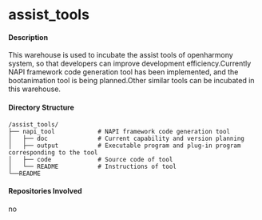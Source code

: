 # assist_tools

#### Description
This warehouse is used to incubate the assist tools of openharmony system, so that developers can improve development efficiency.Currently NAPI framework code generation tool has been implemented, and the bootanimation tool is being planned.Other similar tools can be incubated in this warehouse.

#### Directory Structure
```
/assist_tools/
├── napi_tool            # NAPI framework code generation tool
│   ├── doc              # Current capability and version planning
│   ├── output           # Executable program and plug-in program corresponding to the tool
│   ├── code             # Source code of tool
│   └── README           # Instructions of tool
└──README 
```

#### Repositories Involved
no
